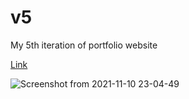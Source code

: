 # v5
My 5th iteration of portfolio website

[Link](https://tmarat.me/)

![Screenshot from 2021-11-10 23-04-49](https://user-images.githubusercontent.com/40805789/141159183-ba8e4985-4958-4f92-a072-cf7215b620b9.png)

